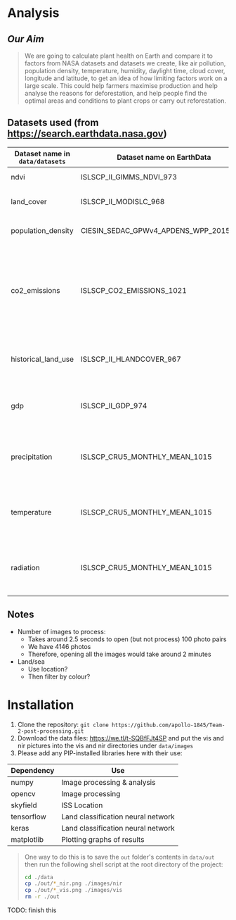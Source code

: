 # Analysis
## *Our Aim*

> We are going to calculate plant health on Earth and compare it to factors from NASA datasets and datasets we create, like air pollution, population density, temperature, humidity, daylight time, cloud cover, longitude and latitude, to get an idea of how limiting factors work on a large scale. This could help farmers maximise production and help analyse the reasons for deforestation, and help people find the optimal areas and conditions to plant crops or carry out reforestation.

## Datasets used (from <https://search.earthdata.nasa.gov>)

| Dataset name in `data/datasets` | Dataset name on EarthData              | Use                                                                                    |
|---------------------------------|----------------------------------------|----------------------------------------------------------------------------------------|
| ndvi                            | ISLSCP_II_GIMMS_NDVI_973               | NDVIs used as fallback                                                                 |
| land_cover                      | ISLSCP_II_MODISLC_968                  | Getting land cover categories                                                          |
| population_density              | CIESIN_SEDAC_GPWv4_APDENS_WPP_2015_R11 | Human - Population Density                                                             |
| co2_emissions                   | ISLSCP_CO2_EMISSIONS_1021              | Human - Carbon Dioxide Emissions from Fossil Fuels, Cement, and Gas Flaring as of 1995 |
| historical_land_use             | ISLSCP_II_HLANDCOVER_967               | Human - Historical Land Use 1700-1900?                                                 |
| gdp                             | ISLSCP_II_GDP_974                      | Human - Gross Domestic Product as of 1990?                                             |
| precipitation                   | ISLSCP_CRU5_MONTHLY_MEAN_1015          | Natural - Monthly mean precipitation as of May 1961-90                                 |
| temperature                     | ISLSCP_CRU5_MONTHLY_MEAN_1015          | Natural - Monthly mean temperature as of May 1961-90                                   |
| radiation                       | ISLSCP_CRU5_MONTHLY_MEAN_1015          | Natural - Monthly mean radiation as of May 1961-90                                     |


## Notes

* Number of images to process:
  * Takes around 2.5 seconds to open (but not process) 100 photo pairs
  * We have 4146 photos
  * Therefore, opening all the images would take around 2 minutes
* Land/sea
  * Use location?
  * Then filter by colour?
# Installation
1. Clone the repository: `git clone https://github.com/apollo-1845/Team-2-post-processing.git`
2. Download the data files: https://we.tl/t-SQBfFJt4SP and put the vis and nir pictures into the vis and nir directories under `data/images`
3. Please add any PIP-installed libraries here with their use:

| Dependency | Use                                |
|------------|------------------------------------|
| numpy      | Image processing & analysis        |
| opencv     | Image processing                   |
| skyfield   | ISS Location                       |
| tensorflow | Land classification neural network |
| keras      | Land classification neural network |
| matplotlib | Plotting graphs of results         |

> One way to do this is to save the `out` folder's contents in `data/out` then run the following shell script at the root directory of the project:
> ```bash
  > cd ./data
  > cp ./out/*_nir.png ./images/nir
  > cp ./out/*_vis.png ./images/vis
  > rm -r ./out
  > ```

TODO: finish this
